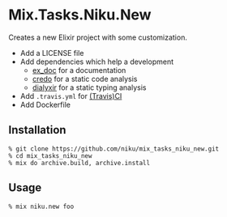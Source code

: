 # Mix.Tasks.Niku.New

Creates a new Elixir project with some customization.

- Add a LICENSE file
- Add dependencies which help a development
  - [ex_doc](https://github.com/elixir-lang/ex_doc) for a documentation
  - [credo](https://github.com/rrrene/credo) for a static code analysis
  - [dialyxir](https://github.com/jeremyjh/dialyxir) for a static typing analysis
- Add `.travis.yml` for [(Travis)CI](https://docs.travis-ci.com/)
- Add Dockerfile

## Installation

```
% git clone https://github.com/niku/mix_tasks_niku_new.git
% cd mix_tasks_niku_new
% mix do archive.build, archive.install
```

## Usage

```
% mix niku.new foo
```
